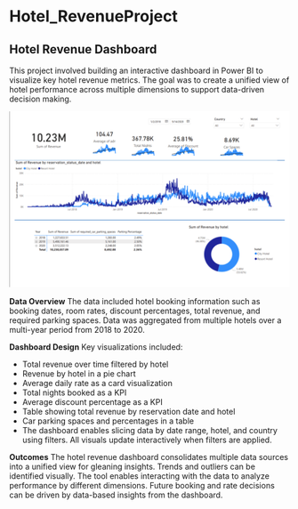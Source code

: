 # Hotel_RevenueProject

## Hotel Revenue Dashboard
This project involved building an interactive dashboard in Power BI to visualize key hotel revenue metrics. The goal was to create a unified view of hotel performance across multiple dimensions to support data-driven decision making.

![DashBoard](https://raw.githubusercontent.com/Mohammedelmargane/Hotel_RevenueProject/main/Images/Screenshot%202023-10-01%20085528.png)

**Data Overview**
The data included hotel booking information such as booking dates, room rates, discount percentages, total revenue, and required parking spaces. Data was aggregated from multiple hotels over a multi-year period from 2018 to 2020.

**Dashboard Design**
Key visualizations included:

* Total revenue over time filtered by hotel
* Revenue by hotel in a pie chart
* Average daily rate as a card visualization
* Total nights booked as a KPI
* Average discount percentage as a KPI
* Table showing total revenue by reservation date and hotel
* Car parking spaces and percentages in a table
* The dashboard enables slicing data by date range, hotel, and country using filters. All visuals update interactively when filters are applied.

**Outcomes**
The hotel revenue dashboard consolidates multiple data sources into a unified view for gleaning insights. Trends and outliers can be identified visually. The tool enables interacting with the data to analyze performance by different dimensions. Future booking and rate decisions can be driven by data-based insights from the dashboard.
